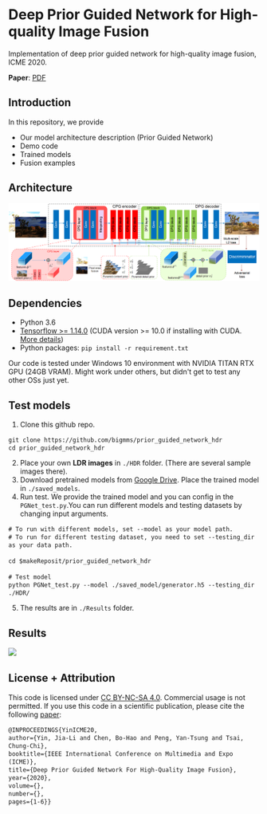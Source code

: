 # Deep Prior Guided Network for High-quality Image Fusion
Implementation of deep prior guided network for high-quality image fusion, ICME 2020.

**Paper**: [PDF](https://ieeexplore.ieee.org/document/9102832)

## Introduction
In this repository, we provide
* Our model architecture description (Prior Guided Network)
* Demo code
* Trained models
* Fusion examples

## Architecture

![](./demo/framework.png)

## Dependencies
* Python 3.6
* [Tensorflow >= 1.14.0](https://www.tensorflow.org/) (CUDA version >= 10.0 if installing with CUDA. [More details](https://www.tensorflow.org/install/gpu/))
* Python packages:  `pip install -r requirement.txt`

Our code is tested under Windows 10 environment with NVIDIA TITAN RTX GPU (24GB VRAM). Might work under others, but didn't get to test any other OSs just yet.


## Test models
1. Clone this github repo. 
```
git clone https://github.com/bigmms/prior_guided_network_hdr
cd prior_guided_network_hdr
```
2. Place your own **LDR images** in `./HDR` folder. (There are several sample images there).
3. Download pretrained models from [Google Drive](https://drive.google.com/file/d/19lT7K_Ea0qYsEIBI44tS8D76tHUhDoxU/view?usp=sharing). Place the trained model in `./saved_models`. 
4. Run test. We provide the trained model and you can config in the `PGNet_test.py`.You can run different models and testing datasets by changing input arguments.
```
# To run with different models, set --model as your model path.
# To run for different testing dataset, you need to set --testing_dir as your data path.

cd $makeReposit/prior_guided_network_hdr

# Test model
python PGNet_test.py --model ./saved_model/generator.h5 --testing_dir ./HDR/
```
    

5. The results are in `./Results` folder.


## Results
![](./demo/results-1.png)

## License + Attribution
This code is licensed under [CC BY-NC-SA 4.0](https://creativecommons.org/licenses/by-nc-sa/4.0/). Commercial usage is not permitted. If you use this code in a scientific publication, please cite the following [paper](https://ieeexplore.ieee.org/document/9102832):
```
@INPROCEEDINGS{YinICME20, 
author={Yin, Jia-Li and Chen, Bo-Hao and Peng, Yan-Tsung and Tsai, Chung-Chi}, 
booktitle={IEEE International Conference on Multimedia and Expo (ICME)},
title={Deep Prior Guided Network For High-Quality Image Fusion},  
year={2020},  
volume={}, 
number={},  
pages={1-6}}
```
